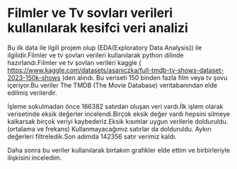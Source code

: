 # Filmler ve Tv sovları verileri kullanılarak kesifci veri analizi
Bu ilk data ile ilgili projem olup (EDA(Exploratory Data Analysis)) ile ilgilidir.Filmler ve tv şovları verileri kullanılarak python dilinde hazırlandı.Filmler ve tv şovları verileri kaggle  ( https://www.kaggle.com/datasets/asaniczka/full-tmdb-tv-shows-dataset-2023-150k-shows )den alındı.
Bu veriseti 150 binden fazla  film veya tv şovu içeriyor.Bu veriler The TMDB (The Movie Database) veritabanından elde edilmiş verilerdir.

İşleme sokulmadan önce 166382 satırdan oluşan veri vardı.İlk işlem olarak verisetinde eksik değerler incelendi.Birçok eksik değer vardı hepsini silmeye kalkarsak birçok veriyi kaybederiz.Eksik kısımlar uygun verilerle dolduruldu.(ortalama ve frekans)
Kullanmayacağımız satırlar da dolduruldu.
Aykırı değerleri filtreledik.Son adımda 142356 satır verimiz kaldı.

Daha sonra bu veriler kullanılarak birtakım grafikler elde ettim ve birbirleriyle ilişkisini inceledim.
